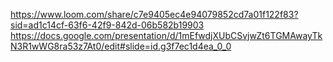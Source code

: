 https://www.loom.com/share/c7e9405ec4e94079852cd7a01f122f83?sid=ad1c14cf-63f6-42f9-842d-06b582b19903
https://docs.google.com/presentation/d/1mEfwdjXUbCSvjwZt6TGMAwayTkN3R1wWG8ra53z7At0/edit#slide=id.g3f7ec1d4ea_0_0
